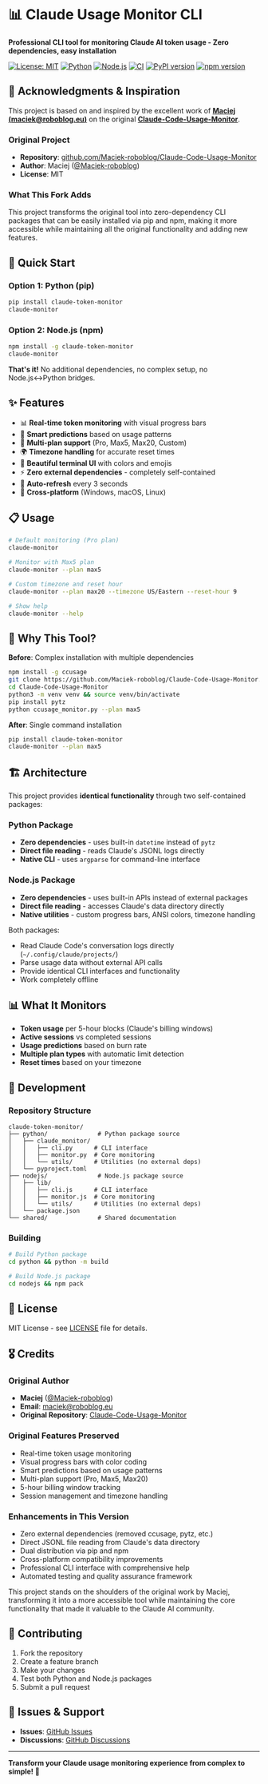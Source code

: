 # 📊 Claude Usage Monitor CLI

**Professional CLI tool for monitoring Claude AI token usage - Zero dependencies, easy installation**

[![License: MIT](https://img.shields.io/badge/License-MIT-yellow.svg)](https://opensource.org/licenses/MIT)
[![Python](https://img.shields.io/badge/Python-3.7+-blue.svg)](https://www.python.org/)
[![Node.js](https://img.shields.io/badge/Node.js-16+-green.svg)](https://nodejs.org/)
[![CI](https://github.com/jedarden/claude-token-monitor/workflows/CI/badge.svg)](https://github.com/jedarden/claude-token-monitor/actions)
[![PyPI version](https://badge.fury.io/py/claude-token-monitor.svg)](https://badge.fury.io/py/claude-token-monitor)
[![npm version](https://badge.fury.io/js/claude-token-monitor.svg)](https://badge.fury.io/js/claude-token-monitor)

## 🙏 **Acknowledgments & Inspiration**

This project is based on and inspired by the excellent work of **[Maciej (maciek@roboblog.eu)](https://github.com/Maciek-roboblog)** on the original **[Claude-Code-Usage-Monitor](https://github.com/Maciek-roboblog/Claude-Code-Usage-Monitor)**.

### **Original Project**
- **Repository**: [github.com/Maciek-roboblog/Claude-Code-Usage-Monitor](https://github.com/Maciek-roboblog/Claude-Code-Usage-Monitor)
- **Author**: Maciej ([@Maciek-roboblog](https://github.com/Maciek-roboblog))
- **License**: MIT

### **What This Fork Adds**
This project transforms the original tool into zero-dependency CLI packages that can be easily installed via pip and npm, making it more accessible while maintaining all the original functionality and adding new features.

## 🚀 **Quick Start**

### **Option 1: Python (pip)**
```bash
pip install claude-token-monitor
claude-monitor
```

### **Option 2: Node.js (npm)**
```bash
npm install -g claude-token-monitor  
claude-monitor
```

**That's it!** No additional dependencies, no complex setup, no Node.js↔Python bridges.

## ✨ **Features**

- 📊 **Real-time token monitoring** with visual progress bars
- 🔮 **Smart predictions** based on usage patterns
- 🎯 **Multi-plan support** (Pro, Max5, Max20, Custom)
- 🌍 **Timezone handling** for accurate reset times
- 🎨 **Beautiful terminal UI** with colors and emojis
- ⚡ **Zero external dependencies** - completely self-contained
- 🔄 **Auto-refresh** every 3 seconds
- 📱 **Cross-platform** (Windows, macOS, Linux)

## 📋 **Usage**

```bash
# Default monitoring (Pro plan)
claude-monitor

# Monitor with Max5 plan
claude-monitor --plan max5

# Custom timezone and reset hour
claude-monitor --plan max20 --timezone US/Eastern --reset-hour 9

# Show help
claude-monitor --help
```

## 🎯 **Why This Tool?**

**Before**: Complex installation with multiple dependencies
```bash
npm install -g ccusage
git clone https://github.com/Maciek-roboblog/Claude-Code-Usage-Monitor.git
cd Claude-Code-Usage-Monitor  
python3 -m venv venv && source venv/bin/activate
pip install pytz
python ccusage_monitor.py --plan max5
```

**After**: Single command installation
```bash
pip install claude-token-monitor
claude-monitor --plan max5
```

## 🏗️ **Architecture**

This project provides **identical functionality** through two self-contained packages:

### **Python Package**
- **Zero dependencies** - uses built-in `datetime` instead of `pytz`
- **Direct file reading** - reads Claude's JSONL logs directly
- **Native CLI** - uses `argparse` for command-line interface

### **Node.js Package**  
- **Zero dependencies** - uses built-in APIs instead of external packages
- **Direct file reading** - accesses Claude's data directory directly
- **Native utilities** - custom progress bars, ANSI colors, timezone handling

Both packages:
- Read Claude Code's conversation logs directly (`~/.config/claude/projects/`)
- Parse usage data without external API calls
- Provide identical CLI interfaces and functionality
- Work completely offline

## 📊 **What It Monitors**

- **Token usage** per 5-hour blocks (Claude's billing windows)
- **Active sessions** vs completed sessions
- **Usage predictions** based on burn rate
- **Multiple plan types** with automatic limit detection
- **Reset times** based on your timezone

## 🔧 **Development**

### **Repository Structure**
```
claude-token-monitor/
├── python/              # Python package source
│   ├── claude_monitor/
│   │   ├── cli.py      # CLI interface
│   │   ├── monitor.py  # Core monitoring
│   │   └── utils/      # Utilities (no external deps)
│   └── pyproject.toml
├── nodejs/              # Node.js package source  
│   ├── lib/
│   │   ├── cli.js      # CLI interface
│   │   ├── monitor.js  # Core monitoring
│   │   └── utils/      # Utilities (no external deps)
│   └── package.json
└── shared/              # Shared documentation
```

### **Building**
```bash
# Build Python package
cd python && python -m build

# Build Node.js package
cd nodejs && npm pack
```

## 📄 **License**

MIT License - see [LICENSE](LICENSE) file for details.

## 🎖️ **Credits**

### **Original Author**
- **Maciej** ([@Maciek-roboblog](https://github.com/Maciek-roboblog))
- **Email**: maciek@roboblog.eu
- **Original Repository**: [Claude-Code-Usage-Monitor](https://github.com/Maciek-roboblog/Claude-Code-Usage-Monitor)

### **Original Features Preserved**
- Real-time token usage monitoring
- Visual progress bars with color coding
- Smart predictions based on usage patterns
- Multi-plan support (Pro, Max5, Max20)
- 5-hour billing window tracking
- Session management and timezone handling

### **Enhancements in This Version**
- Zero external dependencies (removed ccusage, pytz, etc.)
- Direct JSONL file reading from Claude's data directory
- Dual distribution via pip and npm
- Cross-platform compatibility improvements
- Professional CLI interface with comprehensive help
- Automated testing and quality assurance framework

This project stands on the shoulders of the original work by Maciej, transforming it into a more accessible tool while maintaining the core functionality that made it valuable to the Claude AI community.

## 🤝 **Contributing**

1. Fork the repository
2. Create a feature branch
3. Make your changes
4. Test both Python and Node.js packages
5. Submit a pull request

## 🐛 **Issues & Support**

- **Issues**: [GitHub Issues](https://github.com/jedarden/claude-token-monitor/issues)
- **Discussions**: [GitHub Discussions](https://github.com/jedarden/claude-token-monitor/discussions)

---

**Transform your Claude usage monitoring experience from complex to simple! 🎉**